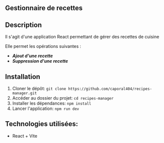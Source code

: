 ## Gestionnaire de recettes 

## Description 
Il s'agit d'une application React permettant de gérer des recettes de cuisine

Elle permet les opérations suivantes :

- ___Ajout d'une recette___ 
- ___Suppression d'une recette___ 

## Installation 
1. Cloner le dépôt:
```git clone https://github.com/caporal404/recipes-manager.git```
2. Accéder au dossier du projet:
```cd recipes-manager```
2. Installer les dépendances:
```npm install```
3. Lancer l'application:
```npm run dev```

## Technologies utilisées:
* React + Vite

